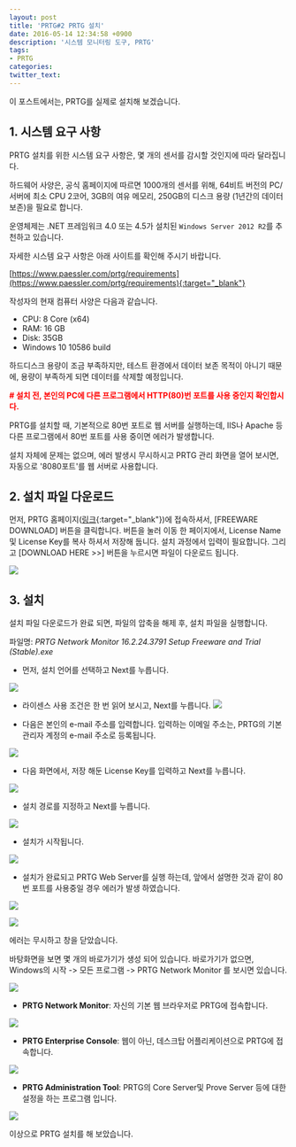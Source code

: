 ```yaml
---
layout: post
title: 'PRTG#2 PRTG 설치'
date: 2016-05-14 12:34:58 +0900
description: '시스템 모니터링 도구, PRTG'
tags:
- PRTG
categories:
twitter_text: 
---
```


이 포스트에서는, PRTG를 실제로 설치해 보겠습니다.

## 1. 시스템 요구 사항

PRTG 설치를 위한 시스템 요구 사항은, 몇 개의 센서를 감시할 것인지에 따라 달라집니다.

하드웨어 사양은, 공식 홈페이지에 따르면 1000개의 센서를 위해, 64비트 버전의 PC/서버에 최소 CPU 2코어, 3GB의 여유 메모리, 250GB의 디스크 용량 (1년간의 데이터 보존)을 필요로 합니다.

운영체제는 .NET 프레임워크 4.0 또는 4.5가 설치된 `Windows Server 2012 R2`를 추천하고 있습니다.

자세한 시스템 요구 사항은 아래 사이트를 확인해 주시기 바랍니다.

[https://www.paessler.com/prtg/requirements](https://www.paessler.com/prtg/requirements){:target="_blank"}

작성자의 현재 컴퓨터 사양은 다음과 같습니다.

* CPU: 8 Core (x64)
* RAM: 16 GB
* Disk: 35GB
* Windows 10 10586 build

하드디스크 용량이 조금 부족하지만, 테스트 환경에서 데이터 보존 목적이 아니기 때문에, 용량이 부족하게 되면 데이터를 삭제할 예정입니다.

<span style="color:red;font-weight:bold"># 설치 전, 본인의 PC에 다른 프로그램에서 HTTP(80)번 포트를 사용 중인지 확인합시다.</span>

PRTG를 설치할 때, 기본적으로 80번 포트로 웹 서버를 실행하는데, IIS나 Apache 등 다른 프로그램에서 80번 포트를 사용 중이면 에러가 발생합니다.

설치 자체에 문제는 없으며, 에러 발생시 무시하시고 PRTG 관리 화면을 열어 보시면, 자동으로 '8080포트'를 웹 서버로 사용합니다.

## 2. 설치 파일 다운로드

먼저, PRTG 홈페이지([링크](https://www.paessler.com/prtg){:target="_blank"})에 접속하셔서, [FREEWARE DOWNLOAD] 버튼을 클릭합니다.
버튼을 눌러 이동 한 페이지에서, License Name 및 License Key를 복사 하셔서 저장해 둡니다. 설치 과정에서 입력이 필요합니다.
그리고 [DOWNLOAD HERE &gt;&gt;] 버튼을 누르시면 파일이 다운로드 됩니다.

<a href="https://googledrive.com/host/0Bw2KEQNBe4nMZW91OWJNZ2lmX0k/img-2016-0514-001.png" data-lightbox="178"><img src="https://googledrive.com/host/0Bw2KEQNBe4nMZW91OWJNZ2lmX0k/img-2016-0514-001.png"></a>

## 3. 설치

설치 파일 다운로드가 완료 되면, 파일의 압축을 해제 후, 설치 파일을 실행합니다.

파일명: <em>PRTG Network Monitor 16.2.24.3791 Setup Freeware and Trial (Stable).exe</em>

* 먼저, 설치 언어를 선택하고 Next를 누릅니다.

<a href="https://googledrive.com/host/0Bw2KEQNBe4nMZW91OWJNZ2lmX0k/img-2016-0514-002.png" data-lightbox="178"><img src="https://googledrive.com/host/0Bw2KEQNBe4nMZW91OWJNZ2lmX0k/img-2016-0514-002.png"></a>

* 라이센스 사용 조건은 한 번 읽어 보시고, Next를 누릅니다.
<a href="https://googledrive.com/host/0Bw2KEQNBe4nMZW91OWJNZ2lmX0k/img-2016-0514-003.png" data-lightbox="178"><img src="https://googledrive.com/host/0Bw2KEQNBe4nMZW91OWJNZ2lmX0k/img-2016-0514-003.png"></a>

* 다음은 본인의 e-mail 주소를 입력합니다. 입력하는 이메일 주소는, PRTG의 기본 관리자 계정의 e-mail 주소로 등록됩니다.

<a href="https://googledrive.com/host/0Bw2KEQNBe4nMZW91OWJNZ2lmX0k/img-2016-0514-004.png" data-lightbox="178"><img src="https://googledrive.com/host/0Bw2KEQNBe4nMZW91OWJNZ2lmX0k/img-2016-0514-004.png"></a>

* 다음 화면에서, 저장 해둔 License Key를 입력하고 Next를 누릅니다.

<a href="https://googledrive.com/host/0Bw2KEQNBe4nMZW91OWJNZ2lmX0k/img-2016-0514-005.png" data-lightbox="178"><img src="https://googledrive.com/host/0Bw2KEQNBe4nMZW91OWJNZ2lmX0k/img-2016-0514-005.png"></a>

* 설치 경로를 지정하고 Next를 누릅니다.

<a href="https://googledrive.com/host/0Bw2KEQNBe4nMZW91OWJNZ2lmX0k/img-2016-0514-006.png" data-lightbox="178"><img src="https://googledrive.com/host/0Bw2KEQNBe4nMZW91OWJNZ2lmX0k/img-2016-0514-006.png"></a>

* 설치가 시작됩니다.

<a href="https://googledrive.com/host/0Bw2KEQNBe4nMZW91OWJNZ2lmX0k/img-2016-0514-007.png" data-lightbox="178"><img src="https://googledrive.com/host/0Bw2KEQNBe4nMZW91OWJNZ2lmX0k/img-2016-0514-007.png"></a>

* 설치가 완료되고 PRTG Web Server를 실행 하는데, 앞에서 설명한 것과 같이 80번 포트를 사용중일 경우 에러가 발생 하였습니다.

<a href="https://googledrive.com/host/0Bw2KEQNBe4nMZW91OWJNZ2lmX0k/img-2016-0514-008.png" data-lightbox="178"><img src="https://googledrive.com/host/0Bw2KEQNBe4nMZW91OWJNZ2lmX0k/img-2016-0514-008.png"></a>

<a href="https://googledrive.com/host/0Bw2KEQNBe4nMZW91OWJNZ2lmX0k/img-2016-0514-009.png" data-lightbox="178"><img src="https://googledrive.com/host/0Bw2KEQNBe4nMZW91OWJNZ2lmX0k/img-2016-0514-009.png"></a>

에러는 무시하고 창을 닫았습니다.

바탕화면을 보면 몇 개의 바로가기가 생성 되어 있습니다. 바로가기가 없으면, Windows의 시작 -> 모든 프로그램 -> PRTG Network Monitor 를 보시면 있습니다.

<a href="https://googledrive.com/host/0Bw2KEQNBe4nMZW91OWJNZ2lmX0k/img-2016-0514-010.png" data-lightbox="178"><img src="https://googledrive.com/host/0Bw2KEQNBe4nMZW91OWJNZ2lmX0k/img-2016-0514-010.png"></a>

* **PRTG Network Monitor**: 자신의 기본 웹 브라우저로 PRTG에 접속합니다.

<a href="https://googledrive.com/host/0Bw2KEQNBe4nMZW91OWJNZ2lmX0k/img-2016-0514-011.png" data-lightbox="178"><img src="https://googledrive.com/host/0Bw2KEQNBe4nMZW91OWJNZ2lmX0k/img-2016-0514-011.png"></a>

* **PRTG Enterprise Console**: 웹이 아닌, 데스크탑 어플리케이션으로 PRTG에 접속합니다.

<a href="https://googledrive.com/host/0Bw2KEQNBe4nMZW91OWJNZ2lmX0k/img-2016-0514-012.png" data-lightbox="178"><img src="https://googledrive.com/host/0Bw2KEQNBe4nMZW91OWJNZ2lmX0k/img-2016-0514-012.png"></a>

* **PRTG Administration Tool**: PRTG의 Core Server및 Prove Server 등에 대한 설정을 하는 프로그램 입니다.

<a href="https://googledrive.com/host/0Bw2KEQNBe4nMZW91OWJNZ2lmX0k/img-2016-0514-013.png" data-lightbox="178"><img src="https://googledrive.com/host/0Bw2KEQNBe4nMZW91OWJNZ2lmX0k/img-2016-0514-013.png"></a>

이상으로 PRTG 설치를 해 보았습니다.
